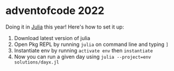 # adventofcode 2022
Doing it in [Julia](https://julialang.org/) this year! Here's how to set it up:

1. Download latest version of julia
2. Open Pkg REPL by running `julia` on command line and typing `]`
3. Instantiate env by running `activate env` then `instantiate`
4. Now you can run a given day using `julia --project=env solutions/dayx.jl`